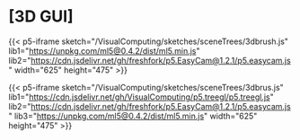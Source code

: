 # [3D GUI]
{{< p5-iframe sketch="/VisualComputing/sketches/sceneTrees/3dbrush.js" lib1="https://unpkg.com/ml5@0.4.2/dist/ml5.min.js" lib2="https://cdn.jsdelivr.net/gh/freshfork/p5.EasyCam@1.2.1/p5.easycam.js" width="625" height="475" >}}

{{< p5-iframe sketch="/VisualComputing/sketches/sceneTrees/3dbrus.js" lib1="https://cdn.jsdelivr.net/gh/VisualComputing/p5.treegl/p5.treegl.js" lib2="https://cdn.jsdelivr.net/gh/freshfork/p5.EasyCam@1.2.1/p5.easycam.js" lib3="https://unpkg.com/ml5@0.4.2/dist/ml5.min.js" width="625" height="475" >}}
